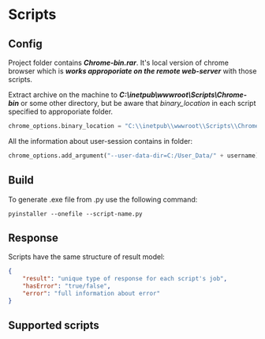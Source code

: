 
Scripts
========================

Config
-------------------------
Project folder contains ***Chrome-bin.rar***. It's local version of chrome browser which is ***works approporiate on the remote web-server*** with those scripts.

Extract archive on the machine to ***C:\\inetpub\\wwwroot\\Scripts\\Chrome-bin*** or some other directory, but be aware that *binary_location* in each script specified to approporiate folder. 

```python
chrome_options.binary_location = "C:\\inetpub\\wwwroot\\Scripts\\Chrome-bin\\chrome.exe"
```

All the information about user-session contains in folder:
```python
chrome_options.add_argument("--user-data-dir=C:/User_Data/" + username) 
```

Build
-------------------------
To generate .exe file from .py use the following command:

```code
pyinstaller --onefile --script-name.py
```

Response
-------------------------


Scripts have the same structure of result model:
```json
{
    "result": "unique type of response for each script's job",
    "hasError": "true/false",
    "error": "full information about error"
}
```

Supported scripts
-------------------------






